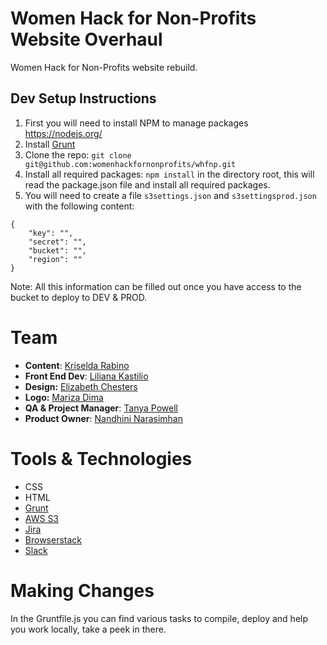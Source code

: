 # Women Hack for Non-Profits Website Overhaul
Women Hack for Non-Profits website rebuild.

## Dev Setup Instructions

1. First you will need to install NPM to manage packages https://nodejs.org/
2. Install [Grunt](http://gruntjs.com/getting-started)
3. Clone the repo: `git clone git@github.com:womenhackfornonprofits/whfnp.git`
4. Install all required packages:
	`npm install`
	in the directory root, this will read the package.json file and install all required packages.
5. You will need to create a file `s3settings.json` and `s3settingsprod.json` with the following content:

```
{
	"key": "",
	"secret": "",
	"bucket": "",
	"region": ""
}
```
Note: All this information can be filled out once you have access to the bucket to deploy to DEV & PROD.

# Team

* **Content**: [Kriselda Rabino](https://github.com/krissy)
* **Front End Dev**: [Liliana Kastilio](https://www.lilianakastilio.co.uk)
* **Design:** [Elizabeth Chesters](http://echesters.co.uk)
* **Logo:** [Mariza Dima](https://twitter.com/Marizolde)
* **QA & Project Manager**: [Tanya Powell](http://tanyapowell.co.uk)
* **Product Owner**: [Nandhini Narasimhan](http://nandhini31.github.io)

# Tools & Technologies
- CSS
- HTML
- [Grunt](gruntjs.com/)
- [AWS S3](www.aws.amazon.com/s3)
- [Jira](www.atlassian.com/JIRA)
- [Browserstack](https://www.browserstack.com)
- [Slack](https://slack.com/)


# Making Changes
  In the Gruntfile.js you can find various tasks to compile, deploy and help you work locally, take a peek in there.